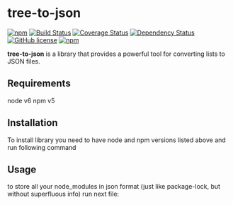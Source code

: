 # tree-to-json 
[![npm](https://img.shields.io/npm/v/npm.svg)](https://www.npmjs.com/package/tree-to-json)
[![Build Status](https://travis-ci.org/pustovitDmytro/tree-to-json.svg?branch=master)](https://travis-ci.org/pustovitDmytro/tree-to-json)
[![Coverage Status](https://coveralls.io/repos/github/pustovitDmytro/tree-to-json/badge.svg?branch=master)](https://coveralls.io/github/pustovitDmytro/tree-to-json?branch=master)
[![Dependency Status](https://beta.gemnasium.com/badges/github.com/pustovitDmytro/tree-to-json.svg)](https://beta.gemnasium.com/projects/github.com/pustovitDmytro/tree-to-json)
[![GitHub license](https://img.shields.io/github/license/pustovitDmytro/tree-to-json.svg)](https://github.com/pustovitDmytro/tree-to-json)
[![npm](https://img.shields.io/npm/dm/localeval.svg)](https://www.npmjs.com/package/tree-to-json)

**tree-to-json** is a library that provides a powerful tool for converting lists to JSON files.

## Requirements
node v6
npm v5

## Installation

To install library you need to have node and npm versions listed above and run following command

## Usage
to store all your node_modules in json format (just like package-lock, but without superfluous info) run next file:
